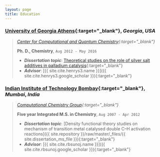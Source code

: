 ```yaml
---
layout: page
title: Education
---
```


### **[University of Georgia Athens](https://www.uga.edu/){:target="_blank"}**, *Georgia*, *USA*
> *[Center for Computational and Quantum Chemistry](https://www.ccqc.uga.edu/){:target="_blank"}*
> 
> **Ph. D., Chemistry**, `Aug 2012 - May 2016`
>
> * ***Dissertation topic***: [Theoretical studies on the role of silver salt additives in palladium catalysis](https://athenaeum.libs.uga.edu/handle/10724/35533){:target="_blank"}
> * ***Advisor***: [{{ site.cite.henrys3.name }}]({{ site.cite.henrys3.google_scholar }}){:target="_blank"}

### **[Indian Institute of Technology Bombay](http://www.iitb.ac.in/){:target="_blank"}**, *Mumbai*, *India*
> *[Computational Chemistry Group](https://ether.chem.iitb.ac.in/~sunoj/index.html){:target="_blank"}*
>
> **Five year Integrated M.S. in Chemistry**, `Aug 2007 - Apr 2012`
>
> * ***Dissertation topic***: [Density functional theory studies on mechanism of transition metal catalysed double C–H activation reactions]({{ site.repository }}/raw/master/_files/{{ site.dissertation_ms_file }}){:target="_blank"}
> * ***Advisor***: [{{ site.cite.rbsunoj.name }}]({{ site.cite.rbsunoj.google_scholar }}){:target="_blank"}
